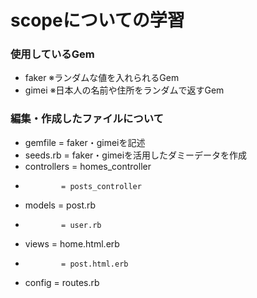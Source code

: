# scopeについての学習

### 使用しているGem
- faker ※ランダムな値を入れられるGem
- gimei ※日本人の名前や住所をランダムで返すGem

### 編集・作成したファイルについて
- gemfile     = faker・gimeiを記述
- seeds.rb    = faker・gimeiを活用したダミーデータを作成
- controllers = homes_controller
-             = posts_controller
- models      = post.rb
-             = user.rb
- views       = home.html.erb
-             = post.html.erb
- config      = routes.rb